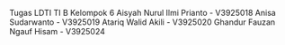 Tugas LDTI TI B
Kelompok 6
Aisyah Nurul Ilmi Prianto - V3925018
Anisa Sudarwanto - V3925019
Atariq Walid Akili - V3925020
Ghandur Fauzan Ngauf Hisam - V3925024